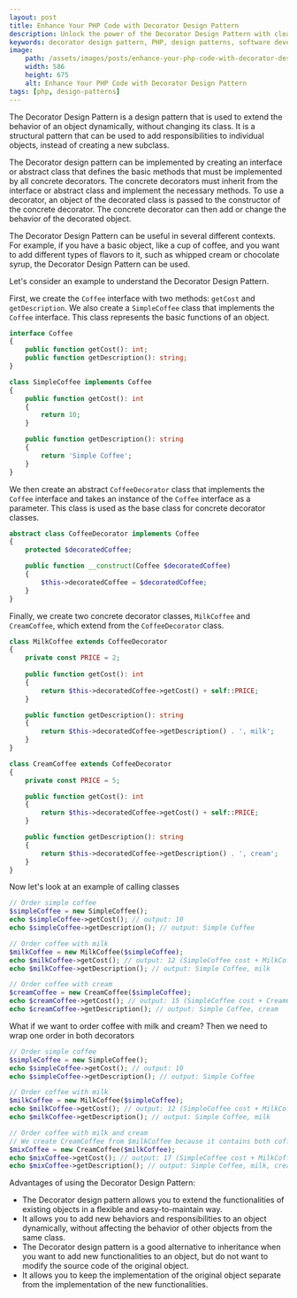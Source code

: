 ```yaml
---
layout: post
title: Enhance Your PHP Code with Decorator Design Pattern
description: Unlock the power of the Decorator Design Pattern with clear PHP examples. Enhance your object-oriented programming skills and improve code maintainability.
keywords: decorator design pattern, PHP, design patterns, software development, OOP, Object-oriented programming, programming, code structure, best practices, programming principles, design principles, object-oriented programming, programming design patterns.
image:
    path: /assets/images/posts/enhance-your-php-code-with-decorator-design-pattern.png
    width: 586
    height: 675
    alt: Enhance Your PHP Code with Decorator Design Pattern
tags: [php, design-patterns]
---
```


The Decorator Design Pattern is a design pattern that is used to extend the behavior of an object dynamically, without changing its class.
It is a structural pattern that can be used to add responsibilities to individual objects, instead of creating a new subclass.

The Decorator design pattern can be implemented by creating an interface or abstract class that defines the basic methods that must be implemented by all concrete decorators.
The concrete decorators must inherit from the interface or abstract class and implement the necessary methods.
To use a decorator, an object of the decorated class is passed to the constructor of the concrete decorator.
The concrete decorator can then add or change the behavior of the decorated object.

The Decorator Design Pattern can be useful in several different contexts.
For example, if you have a basic object, like a cup of coffee, and you want to add different types of flavors to it, such as whipped cream or chocolate syrup, the Decorator Design Pattern can be used.

Let's consider an example to understand the Decorator Design Pattern.

First, we create the `Coffee` interface with two methods: `getCost` and `getDescription`.
We also create a `SimpleCoffee` class that implements the `Coffee` interface.
This class represents the basic functions of an object.

```php
interface Coffee
{
    public function getCost(): int;
    public function getDescription(): string;
}

class SimpleCoffee implements Coffee
{
    public function getCost(): int
    {
        return 10;
    }

    public function getDescription(): string
    {
        return 'Simple Coffee';
    }
}
```

We then create an abstract `CoffeeDecorator` class that implements the `Coffee` interface and takes an instance of the `Coffee` interface as a parameter.
This class is used as the base class for concrete decorator classes.

```php
abstract class CoffeeDecorator implements Coffee
{
    protected $decoratedCoffee;

    public function __construct(Coffee $decoratedCoffee)
    {
        $this->decoratedCoffee = $decoratedCoffee;
    }
}
```

Finally, we create two concrete decorator classes, `MilkCoffee` and `CreamCoffee`, which extend from the `CoffeeDecorator` class.

```php
class MilkCoffee extends CoffeeDecorator
{
    private const PRICE = 2;
    
    public function getCost(): int
    {
        return $this->decoratedCoffee->getCost() + self::PRICE;
    }

    public function getDescription(): string
    {
        return $this->decoratedCoffee->getDescription() . ', milk';
    }
}

class CreamCoffee extends CoffeeDecorator
{
    private const PRICE = 5;

    public function getCost(): int
    {
        return $this->decoratedCoffee->getCost() + self::PRICE;
    }

    public function getDescription(): string
    {
        return $this->decoratedCoffee->getDescription() . ', cream';
    }
}
```

Now let's look at an example of calling classes

```php
// Order simple coffee
$simpleCoffee = new SimpleCoffee();
echo $simpleCoffee->getCost(); // output: 10
echo $simpleCoffee->getDescription(); // output: Simple Coffee

// Order coffee with milk
$milkCoffee = new MilkCoffee($simpleCoffee);
echo $milkCoffee->getCost(); // output: 12 (SimpleCoffee cost + MilkCoffee cost)
echo $milkCoffee->getDescription(); // output: Simple Coffee, milk

// Order coffee with cream
$creamCoffee = new CreamCoffee($simpleCoffee);
echo $creamCoffee->getCost(); // output: 15 (SimpleCoffee cost + CreamCoffee cost)
echo $creamCoffee->getDescription(); // output: Simple Coffee, cream
```

What if we want to order coffee with milk and cream?
Then we need to wrap one order in both decorators

```php
// Order simple coffee
$simpleCoffee = new SimpleCoffee();
echo $simpleCoffee->getCost(); // output: 10
echo $simpleCoffee->getDescription(); // output: Simple Coffee

// Order coffee with milk
$milkCoffee = new MilkCoffee($simpleCoffee);
echo $milkCoffee->getCost(); // output: 12 (SimpleCoffee cost + MilkCoffee cost)
echo $milkCoffee->getDescription(); // output: Simple Coffee, milk

// Order coffee with milk and cream
// We create CreamCoffee from $milkCoffee because it contains both coffee and milk
$mixCoffee = new CreamCoffee($milkCoffee);
echo $mixCoffee->getCost(); // output: 17 (SimpleCoffee cost + MilkCoffee cost + CreamCoffee cost)
echo $mixCoffee->getDescription(); // output: Simple Coffee, milk, cream
```

Advantages of using the Decorator Design Pattern:

- The Decorator design pattern allows you to extend the functionalities of existing objects in a flexible and easy-to-maintain way.
- It allows you to add new behaviors and responsibilities to an object dynamically, without affecting the behavior of other objects from the same class.
- The Decorator design pattern is a good alternative to inheritance when you want to add new functionalities to an object, but do not want to modify the source code of the original object.
- It allows you to keep the implementation of the original object separate from the implementation of the new functionalities.